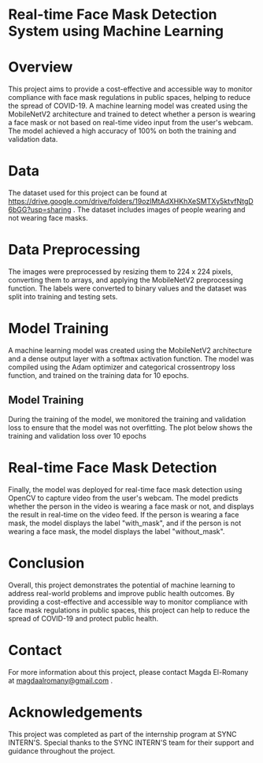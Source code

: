 # Real-time Face Mask Detection System using Machine Learning

# Overview
  This project aims to provide a cost-effective and accessible way to monitor compliance with face mask regulations in public spaces, helping to 
  reduce the spread of COVID-19. 
  A machine learning model was created using the MobileNetV2 architecture and trained to detect whether a person is wearing a face mask 
  or not based on real-time video input from the user's webcam. 
  The model achieved a high accuracy of 100% on both the training and validation data.

# Data
  The dataset used for this project can be found at https://drive.google.com/drive/folders/19ozIMtAdXHKhXeSMTXy5ktvfNtgD6bGG?usp=sharing . 
  The dataset includes images of people wearing and not wearing face masks.
  
# Data Preprocessing
  The images were preprocessed by resizing them to 224 x 224 pixels, converting them to arrays, and applying the MobileNetV2 preprocessing function. 
  The labels were converted to binary values and the dataset was split into training and testing sets.
  
# Model Training
  A machine learning model was created using the MobileNetV2 architecture and a dense output layer with a softmax activation function. 
  The model was compiled using the Adam optimizer and categorical crossentropy loss function, and trained on the training data for 10 epochs.
  
## Model Training
During the training of the model, we monitored the training and validation loss to ensure that the model was not overfitting. The plot below shows the training and validation loss over 10 epochs
  
# Real-time Face Mask Detection
  Finally, the model was deployed for real-time face mask detection using OpenCV to capture video from the user's webcam. 
  The model predicts whether the person in the video is wearing a face mask or not, and displays the result in real-time on the video feed. 
  If the person is wearing a face mask, the model displays the label "with_mask", and if the person is not wearing a face mask, the model displays the label 
  "without_mask".  
  
# Conclusion
  Overall, this project demonstrates the potential of machine learning to address real-world problems and improve public health outcomes. 
  By providing a cost-effective and accessible way to monitor compliance with face mask regulations in public spaces, this project can help 
  to reduce the spread of COVID-19 and protect public health.
  
# Contact
For more information about this project, please contact Magda El-Romany at magdaalromany@gmail.com .

# Acknowledgements
This project was completed as part of the internship program at SYNC INTERN'S.
Special thanks to the SYNC INTERN'S team for their support and guidance throughout the project.
